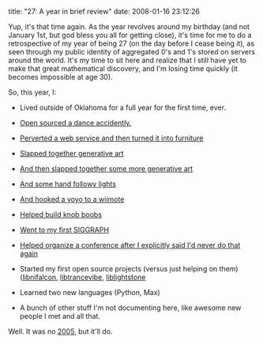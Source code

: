 title: "27: A year in brief review"
date: 2008-01-16 23:12:26

Yup, it's that time again. As the year revolves around my birthday (and not January 1st, but god bless you all for getting close), it's time for me to do a retrospective of my year of being 27 (on the day before I cease being it), as seen through my public identity of aggregated 0's and 1's stored on servers around the world. It's my time to sit here and realize that I still have yet to make that great mathematical discovery, and I'm losing time quickly (it becomes impossible at age 30).

So, this year, I:

- Lived outside of Oklahoma for a full year for the first time, ever.

- [Open sourced a dance accidently.][1]

- [Perverted a web service and then turned it into furniture][2]

- [Slapped together generative art][3]

- [And then slapped together some more generative art][4]

- [And some hand followy lights][5]

- [And hooked a yoyo to a wiimote][6]

- [Helped build knob boobs][7]

- [Went to my first SIGGRAPH][8]

- [Helped organize a conference after I explicitly said I'd never do that again][9]

- Started my first open source projects (versus just helping on them) ([libnifalcon][10], [libtrancevibe][11], [liblightstone][12]

- Learned two new languages (Python, Max)

- A bunch of other stuff I'm not documenting here, like awesome new people I met and all that.

Well. It was no [2005][13], but it'll do. 

   [1]: http://qdot.livejournal.com/196134.html
   [2]: http://qdot.livejournal.com/202910.html
   [3]: http://qdot.livejournal.com/213423.html
   [4]: http://qdot.livejournal.com/230049.html
   [5]: http://qdot.livejournal.com/220788.html
   [6]: http://qdot.livejournal.com/231282.html
   [7]: http://www.synthtopia.com/content/2007/11/26/moaning-lisa/
   [8]: https://www.flickr.com/photos/qdot76367/sets/72157601249957353/
   [9]: http://www.monochrom.at/arse-elektronika/about.html
   [10]: http://sourceforge.net/projects/libnifalcon
   [11]: http://sourceforge.net/projects/libtrancevibe
   [12]: http://sourceforge.net/projects/liblightstone
   [13]: http://qdot.livejournal.com/149780.html

